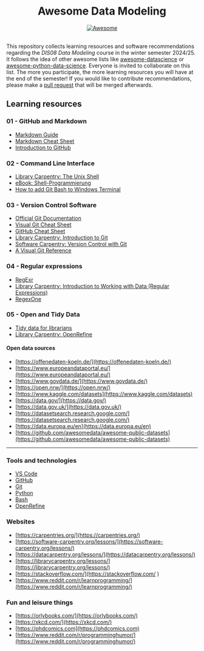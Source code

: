<h1 align="center">
    Awesome Data Modeling 
</h1>
<div align="center"><a href="https://github.com/sindresorhus/awesome">
<img src="https://cdn.rawgit.com/sindresorhus/awesome/d7305f38d29fed78fa85652e3a63e154dd8e8829/media/badge.svg" alt="Awesome" border="0">
</a>
</div>
</br>

This repository collects learning resources and software recommendations regarding the _DIS08 Data Modeling_ course in the winter semester 2024/25. It follows the idea of other awesome lists like [awesome-datascience](https://github.com/academic/awesome-datascience) or [awesome-python-data-science](https://github.com/krzjoa/awesome-python-data-science). Everyone is invited to collaborate on this list. The more you participate, the more learning resources you will have at the end of the semester! If you would like to contribute recommendations, please make a [pull request](https://docs.github.com/en/pull-requests/collaborating-with-pull-requests/proposing-changes-to-your-work-with-pull-requests/about-pull-requests) that will be merged afterwards.

## Learning resources

### 01 - GitHub and Markdown

- [Markdown Guide](https://www.markdownguide.org/)
- [Markdown Cheat Sheet](https://www.markdownguide.org/cheat-sheet/)
- [Introduction to GitHub](https://docs.github.com/en/get-started) 

### 02 - Command Line Interface 

- [Library Carpentry: The Unix Shell](https://librarycarpentry.org/lc-shell/) 
- [eBook: Shell-Programmierung](https://openbook.rheinwerk-verlag.de/shell_programmierung/)
- [How to add Git Bash to Windows Terminal](https://neutrondev.com/add-git-bash-windows-terminal/)

### 03 - Version Control Software

- [Official Git Documentation](https://git-scm.com/doc)
- [Visual Git Cheat Sheet](https://ndpsoftware.com/git-cheatsheet.html)
- [GitHub Cheat Sheet](https://training.github.com/downloads/github-git-cheat-sheet.pdf)
- [Library Carpentry: Introduction to Git](https://librarycarpentry.org/lc-git/)
- [Software Carpentry: Version Control with Git ](https://swcarpentry.github.io/git-novice/) 
- [A Visual Git Reference](https://marklodato.github.io/visual-git-guide/index-en.html)

### 04 - Regular expressions

- [RegExr](https://regexr.com/)
- [Library Carpentry: Introduction to Working with Data (Regular Expressions)](https://librarycarpentry.org/lc-data-intro/)  
- [RegexOne](https://regexone.com/) 

### 05 - Open and Tidy Data 

- [Tidy data for librarians](https://librarycarpentry.org/lc-spreadsheets/)
- [Library Carpentry: OpenRefine](https://librarycarpentry.org/lc-open-refine/)

#### Open data sources

- [https://offenedaten-koeln.de/](https://offenedaten-koeln.de/)
- [https://www.europeandataportal.eu/](https://www.europeandataportal.eu/) 
- [https://www.govdata.de/](https://www.govdata.de/) 
- [https://open.nrw/](https://open.nrw/) 
- [https://www.kaggle.com/datasets](https://www.kaggle.com/datasets) 
- [https://data.gov/](https://data.gov/)   
- [https://data.gov.uk/](https://data.gov.uk/)
- [https://datasetsearch.research.google.com/](https://datasetsearch.research.google.com/) 
- [https://data.europa.eu/en](https://data.europa.eu/en) 
- [https://github.com/awesomedata/awesome-public-datasets](https://github.com/awesomedata/awesome-public-datasets) 

-----------------

### Tools and technologies

- [VS Code](https://code.visualstudio.com/) 
- [GitHub](https://github.com/)
- [Git](https://git-scm.com/)
- [Python](https://www.python.org/)
- [Bash](https://www.gnu.org/software/bash/) 
- [OpenRefine](https://openrefine.org/) 

### Websites
- [https://carpentries.org/](https://carpentries.org/)
- [https://software-carpentry.org/lessons/](https://software-carpentry.org/lessons/)
- [https://datacarpentry.org/lessons/](https://datacarpentry.org/lessons/)
- [https://librarycarpentry.org/lessons/](https://librarycarpentry.org/lessons/)
- [https://stackoverflow.com/](https://stackoverflow.com/ ) 
- [https://www.reddit.com/r/learnprogramming/](https://www.reddit.com/r/learnprogramming/)


### Fun and leisure things

- [https://orlybooks.com/](https://orlybooks.com/)
- [https://xkcd.com/](https://xkcd.com/)
- [https://phdcomics.com](https://phdcomics.com)
- [https://www.reddit.com/r/programminghumor/](https://www.reddit.com/r/programminghumor/) 
